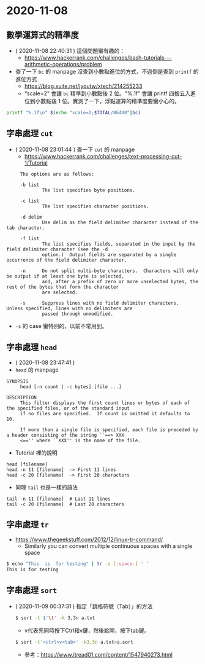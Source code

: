 # 2020-11-08

## 數學運算式的精準度

- ( 2020-11-08 22:40:31 ) 這個問題蠻有趣的：
    - https://www.hackerrank.com/challenges/bash-tutorials---arithmetic-operations/problem
- 查了一下 `bc` 的 manpage 沒查到小數點進位的方式，不過倒是查到 `printf` 的進位方式
    - https://blog.xuite.net/jyoutw/xtech/214255233
    - “scale=2" 會讓 `bc` 精準到小數點後 2 位。"%.1f" 會讓 printf 四捨五入進位到小數點後 1 位。實測了一下，浮點運算的精準度要蠻小心的。

```bash
printf "%.1f\n" $(echo "scale=2;$TOTAL/86400"|bc)
```

## 字串處理 `cut`

- ( 2020-11-08 23:01:44 ) 查一下 `cut` 的 manpage
    - https://www.hackerrank.com/challenges/text-processing-cut-1/Tutorial

```
     The options are as follows:

     -b list
             The list specifies byte positions.

     -c list
             The list specifies character positions.

     -d delim
             Use delim as the field delimiter character instead of the tab character.

     -f list
             The list specifies fields, separated in the input by the field delimiter character (see the -d
             option.)  Output fields are separated by a single occurrence of the field delimiter character.

     -n      Do not split multi-byte characters.  Characters will only be output if at least one byte is selected,
             and, after a prefix of zero or more unselected bytes, the rest of the bytes that form the character
             are selected.

     -s      Suppress lines with no field delimiter characters.  Unless specified, lines with no delimiters are
             passed through unmodified.
```

- `-s` 的 case 蠻特別的，以前不常用到。

## 字串處理 `head`

- ( 2020-11-08 23:47:41 )
- `head` 的 manpage
```
SYNOPSIS
     head [-n count | -c bytes] [file ...]

DESCRIPTION
     This filter displays the first count lines or bytes of each of the specified files, or of the standard input
     if no files are specified.  If count is omitted it defaults to 10.

     If more than a single file is specified, each file is preceded by a header consisting of the string ``==> XXX
     <=='' where ``XXX'' is the name of the file.
```
- Tutorial 裡的說明
```
head [filename]
head -n 11 [filename]  -> First 11 lines  
head -c 20 [filename]  -> First 20 characters  
```
- 同理 `tail` 也是一樣的語法
```
tail -n 11 [filename]  # Last 11 lines  
tail -c 20 [filename]  # Last 20 characters
```

## 字串處理 `tr`

- https://www.thegeekstuff.com/2012/12/linux-tr-command/
    - Similarly you can convert multiple continuous spaces with a single space
```bash
$ echo "This  is  for testing" | tr -s [:space:] ' '
This is for testing
```

## 字串處理 `sort`

- ( 2020-11-09 00:37:31 ) 指定「跳格符號（Tab）」的方法
    ```bash
    $ sort -t $'\t' -k 3,3n a.txt
    ```
    - <ctrl>v<tab>代表先同時按下Ctrl和v鍵，然後鬆開，按下tab鍵。
    ```bash
    $ sort -t'<ctrl>v<tab>' -k3,3n a.txt>a.sort
    ```
    - 參考：https://www.itread01.com/content/1547940273.html
